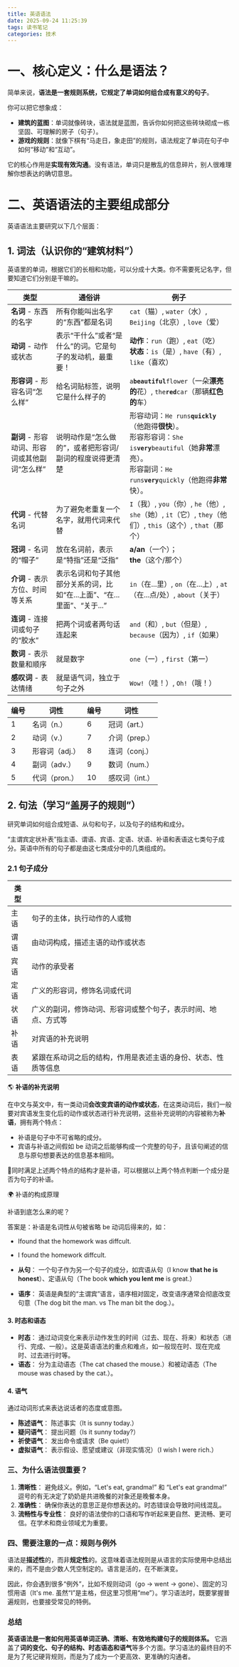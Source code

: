 ```yaml
---
title: 英语语法
date: 2025-09-24 11:25:39
tags: 读书笔记
categories: 技术
---
```


# 一、核心定义：什么是语法？

简单来说，**语法是一套规则系统，它规定了单词如何组合成有意义的句子**。

你可以把它想象成：

- **建筑的蓝图**：单词就像砖块，语法就是蓝图，告诉你如何把这些砖块砌成一栋坚固、可理解的房子（句子）。
- **游戏的规则**：就像下棋有“马走日，象走田”的规则，语法规定了单词在句子中如何“移动”和“互动”。

它的核心作用是**实现有效沟通**。没有语法，单词只是散乱的信息碎片，别人很难理解你想表达的确切意思。



<!--more-->



# 二、英语语法的主要组成部分

英语语法主要研究以下几个层面：

## 1. 词法（认识你的“建筑材料”）

英语里的单词，根据它们的长相和功能，可以分成十大类。你不需要死记名字，但要知道它们分别是干嘛的。


| 类型                                          | **通俗讲**                                                   | 例子                                                         |
| --------------------------------------------- | ------------------------------------------------------------ | ------------------------------------------------------------ |
| **名词** - 东西的名字                         | 所有你能叫出名字的“东西”都是名词                             | `cat`（猫）, `water`（水）, `Beijing`（北京）, `love`（爱）  |
| **动词** - 动作或状态                         | 表示“干什么”或者“是什么”的词。它是句子的发动机，最重要！     | **动作**：`run`（跑）, `eat`（吃） <br />**状态**：`is`（是）, `have`（有）, `like`（喜欢） |
| **形容词** - 形容名词“怎么样”                 | 给名词贴标签，说明它是什么样子的                             | `a`**`beautiful`**`flower`（一朵**漂亮的**花）, `the`**`red`**`car`（那辆**红色的**车） |
| **副词** - 形容动词、形容词或其他副词“怎么样” | 说明动作是“怎么做的”，或者把形容词/副词的程度说得更清楚      | 形容动词：`He runs`**`quickly`**（他跑得**很快**）。 <br />形容形容词：`She is`**`very`**`beautiful`（她**非常**漂亮）。 <br />形容副词：`He runs`**`very`**`quickly`（他跑得**非常**快）。 |
| **代词** - 代替名词                           | 为了避免老重复一个名字，就用代词来代替                       | `I`（我）, `you`（你）, `he`（他）, `she`（她）, `it`（它）, `they`（他们）, `this`（这个）, `that`（那个） |
| **冠词** - 名词的“帽子”                       | 放在名词前，表示是“特指”还是“泛指”                           | **a/an**（一个）；<br />**the**（这个/那个）                 |
| **介词** - 表示方位、时间等关系               | 表示名词和句子其他部分关系的词，比如“在...上面”、“在...里面”、“关于...” | `in`（在...里）, `on`（在...上）, `at`（在...点/处）, `about`（关于） |
| **连词** - 连接词或句子的“胶水”               | 把两个词或者两句话连起来                                     | `and`（和）, `but`（但是）, `because`（因为）, `if`（如果）  |
| **数词** - 表示数量和顺序                     | 就是数字                                                     | `one`（一）, `first`（第一）                                 |
| **感叹词** - 表达情绪                         | 就是语气词，独立于句子之外                                   | `Wow!`（哇！）, `Oh!`（哦！）                                |

| 编号 | 词性           | 编号 | 词性           |
| ---- | -------------- | ---- | -------------- |
| 1    | 名词（n.）     | 6    | 冠词（art.）   |
| 2    | 动词（v.）     | 7    | 介词（prep.）  |
| 3    | 形容词（adj.） | 8    | 连词（conj.）  |
| 4    | 副词（adv.）   | 9    | 数词（num.）   |
| 5    | 代词（pron.）  | 10   | 感叹词（int.） |



## 2. 句法（学习“盖房子的规则”）

研究单词如何组合成短语、从句和句子，以及句子的结构和成分。

“主谓宾定状补表”指主语、谓语、宾语、定语、状语、补语和表语这七类句子成分。英语中所有的句子都是由这七类成分中的几类组成的。

### 2.1 句子成分

| 类型 |                                                              |
| ---- | ------------------------------------------------------------ |
| 主语 | 句子的主体，执行动作的人或物                                 |
| 谓语 | 由动词构成，描述主语的动作或状态                             |
| 宾语 | 动作的承受者                                                 |
| 定语 | 广义的形容词，修饰名词或代词                                 |
| 状语 | 广义的副词，修饰动词、形容词或整个句子，表示时间、地点、方式等 |
| 补语 | 对宾语的补充说明                                             |
| 表语 | 紧跟在系动词之后的结构，作用是表述主语的身份、状态、性质等信息 |



🌎 **补语的补充说明**

在中文与英文中，有一类动词**会改变宾语的动作或状态**，在这类动词后，我们一般要对宾语发生变化后的动作或状态进行补充说明，这些补充说明的内容被称为**补语**，拥有两个特点：

- 补语是句子中不可省略的成分。
- 宾语与补语之间假如 be 动词之后能够构成一个完整的句子，且该句阐述的信息与原句想要表达的信息基本相同。

🌟同时满足上述两个特点的结构才是补语，可以根据以上两个特点判断一个成分是否为句子的补语。



🌍 补语的构成原理

补语到底怎么来的呢？

答案是：补语是名词性从句被省略 be 动词后得来的，如：

- Ifound that the homework was diffcult.
- I found the homework diffcult.

















- **从句**： 一个句子作为另一个句子的成分，如宾语从句（I know **that he is honest**）、定语从句（The book **which you lent me** is great.）

- **语序**： 英语是典型的“主谓宾”语言，语序相对固定，改变语序通常会彻底改变句意（The dog bit the man. vs The man bit the dog.）。

#### 3. 时态和语态

- **时态**： 通过动词变化来表示动作发生的时间（过去、现在、将来）和状态（进行、完成、一般）。这是英语语法的重点和难点，如一般现在时、现在完成时、过去进行时等。
- **语态**： 分为主动语态（The cat chased the mouse.）和被动语态（The mouse was chased by the cat.）。

#### 4. 语气

通过动词形式来表达说话者的态度或意图。

- **陈述语气**： 陈述事实（It is sunny today.）
- **疑问语气**： 提出问题（Is it sunny today?）
- **祈使语气**： 发出命令或请求（Be quiet!）
- **虚拟语气**： 表示假设、愿望或建议（非现实情况）（I wish I were rich.）



### 三、为什么语法很重要？

1. **清晰性**： 避免歧义。例如，“Let's eat, grandma!” 和 “Let's eat grandma!” 逗号的有无决定了奶奶是共进晚餐的对象还是晚餐本身。
2. **准确性**： 确保你表达的意思正是你想表达的。时态错误会导致时间线混乱。
3. **流畅性与专业性**： 良好的语法使你的口语和写作听起来更自然、更流畅、更可信。在学术和商业领域尤为重要。



### 四、需要注意的一点：规则与例外

语法是**描述性**的，而非**规定性**的。这意味着语法规则是从语言的实际使用中总结出来的，而不是由少数人凭空制定的。语言是活的，在不断演变。

因此，你会遇到很多“例外”，比如不规则动词（go -> went -> gone）、固定的习惯用语（It's me. 虽然“I”是主格，但这里习惯用“me”）。学习语法时，既要掌握普遍规则，也要接受常见的特例。



### 总结

**英语语法是一套如何用英语单词正确、清晰、有效地构建句子的规则体系。** 它涵盖了**词的变化、句子的结构、时态语态和语气**等多个方面。学习语法的最终目的不是为了死记硬背规则，而是为了成为一个更高效、更准确的沟通者。